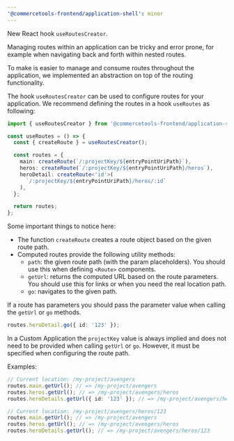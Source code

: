 ```yaml
---
'@commercetools-frontend/application-shell': minor
---
```


New React hook `useRoutesCreator`.

Managing routes within an application can be tricky and error prone, for example when navigating back and forth within nested routes.

To make is easier to manage and consume routes throughout the application, we implemented an abstraction on top of the routing functionality.

The hook `useRoutesCreator` can be used to configure routes for your application. We recommend defining the routes in a hook `useRoutes` as following:

```ts
import { useRoutesCreator } from '@commercetools-frontend/application-shell';

const useRoutes = () => {
  const { createRoute } = useRoutesCreator();

  const routes = {
    main: createRoute(`/:projectKey/${entryPointUriPath}`),
    heros: createRoute(`/:projectKey/${entryPointUriPath}/heros`),
    heroDetail: createRoute<'id'>(
      `/:projectKey/${entryPointUriPath}/heros/:id`
    ),
  };

  return routes;
};
```

Some important things to notice here:

- The function `createRoute` creates a route object based on the given route path.
- Computed routes provide the following utility methods:
  - `path`: the given route path (with the param placeholders). You should use this when defining `<Route>` components.
  - `getUrl`: returns the computed URL based on the route parameters. You should use this for links or when you need the real location path.
  - `go`: navigates to the given path.

If a route has parameters you should pass the parameter value when calling the `getUrl` or `go` methods.

```ts
routes.heroDetail.go({ id: '123' });
```

In a Custom Application the `projectKey` value is always implied and does not need to be provided when calling `getUrl` or `go`. However, it must be specified when configuring the route path.

Examples:

```ts
// Current location: /my-project/avengers
routes.main.getUrl(); // => /my-project/avengers
routes.heros.getUrl(); // => /my-project/avengers/heros
routes.heroDetails.getUrl({ id: '123' }); // => /my-project/avengers/heros/123

// Current location: /my-project/avengers/heros/123
routes.main.getUrl(); // => /my-project/avengers
routes.heros.getUrl(); // => /my-project/avengers/heros
routes.heroDetails.getUrl(); // => /my-project/avengers/heros/123
```
